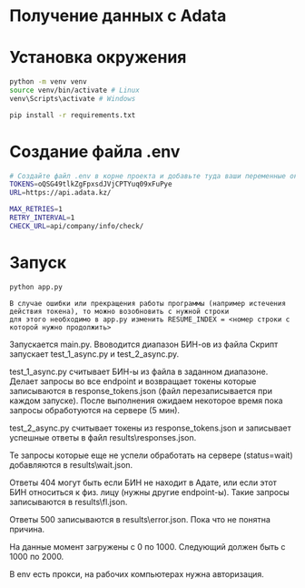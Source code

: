 # Получение данных с Adata

# Установка окружения
```bash
python -m venv venv
source venv/bin/activate # Linux
venv\Scripts\activate # Windows

pip install -r requirements.txt
```
# Создание файла .env
```bash
# Создайте файл .env в корне проекта и добавьте туда ваши переменные окружения
TOKENS=oQSG49tlkZgFpxsdJVjCPTYuq09xFuPye
URL=https://api.adata.kz/

MAX_RETRIES=1
RETRY_INTERVAL=1
CHECK_URL=api/company/info/check/
```

# Запуск
```bash
python app.py
```

```text
В случае ошибки или прекращения работы программы (например истечения действия токена), то можно возобновить с нужной строки
для этого необходимо в app.py изменить RESUME_INDEX = <номер строки с которой нужно продолжить>
```


Запускается main.py. Ввоводится диапазон БИН-ов из файла
Скрипт запускает test_1_async.py и test_2_async.py.

test_1_async.py считывает БИН-ы из файла в заданном диапазоне. Делает запросы во все endpoint
и возвращает токены которые записываются в response_tokens.json (файл перезаписывается при каждом запуске).
После выполнения ожидаем некоторое время пока запросы обработуются на сервере (5 мин).

test_2_async.py считывает токены из response_tokens.json и записывает успешные ответы в файл results\responses.json.

Те запросы которые еще не успели обработать на сервере (status=wait) добавляются в results\wait.json.

Ответы 404 могут быть если БИН не находит в Адате, или если этот БИН относиться к физ. лицу (нужны другие endpoint-ы).
Такие запросы записываются в results\fl.json.

Ответы 500 записываются в results\error.json. Пока что не понятна причина.

На данные момент загружены с 0 по 1000.
Следующий должен быть с 1000 по 2000.


В env есть прокси, на рабочих компьютерах нужна авторизация.